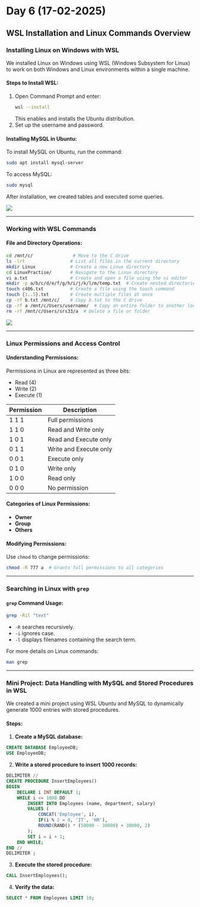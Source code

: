 # Day 6 (17-02-2025)

## WSL Installation and Linux Commands Overview

### Installing Linux on Windows with WSL
We installed Linux on Windows using WSL (Windows Subsystem for Linux) to work on both Windows and Linux environments within a single machine.

#### Steps to Install WSL:
1. Open Command Prompt and enter:
   ```sh
   wsl --install
   ```
   This enables and installs the Ubuntu distribution.
2. Set up the username and password.

#### Installing MySQL in Ubuntu:
To install MySQL on Ubuntu, run the command:
```sh
sudo apt install mysql-server
```

To access MySQL:
```sh
sudo mysql
```

After installation, we created tables and executed some queries.

![](https://github.com/vaibhavvenkatM/documentation/blob/main/Images/4.png)

---

### Working with WSL Commands

#### File and Directory Operations:
```sh
cd /mnt/c/               # Move to the C drive
ls -lrt                 # List all files in the current directory
mkdir Linux             # Create a new Linux directory
cd LinuxPractise/       # Navigate to the Linux directory
vi a.txt                # Create and open a file using the vi editor
mkdir -p a/b/c/d/e/f/g/h/i/j/k/l/m/temp.txt  # Create nested directories and files
touch c406.txt          # Create a file using the touch command
touch {1..5}.txt        # Create multiple files at once
cp -rf b.txt /mnt/c/    # Copy b.txt to the C drive
cp -rf a /mnt/c/Users/username/  # Copy an entire folder to another location
rm -rf /mnt/c/Users/srs33/a  # Delete a file or folder
```

![](https://github.com/vaibhavvenkatM/documentation/blob/main/Images/5.png)

---

### Linux Permissions and Access Control

#### Understanding Permissions:
Permissions in Linux are represented as three bits:
- Read (4)
- Write (2)
- Execute (1)

| Permission | Description             |
|------------|-------------------------|
| 1 1 1      | Full permissions         |
| 1 1 0      | Read and Write only      |
| 1 0 1      | Read and Execute only    |
| 0 1 1      | Write and Execute only   |
| 0 0 1      | Execute only             |
| 0 1 0      | Write only               |
| 1 0 0      | Read only                |
| 0 0 0      | No permission            |

#### Categories of Linux Permissions:
- **Owner**
- **Group**
- **Others**

#### Modifying Permissions:
Use `chmod` to change permissions:
```sh
chmod -R 777 a  # Grants full permissions to all categories
```

---

### Searching in Linux with `grep`

#### `grep` Command Usage:
```sh
grep -Ril "text"
```
- `-R` searches recursively.
- `-i` ignores case.
- `-l` displays filenames containing the search term.

For more details on Linux commands:
```sh
man grep
```

---

### Mini Project: Data Handling with MySQL and Stored Procedures in WSL

We created a mini project using WSL Ubuntu and MySQL to dynamically generate 1000 entries with stored procedures.

#### Steps:
1. **Create a MySQL database:**
```sql
CREATE DATABASE EmployeeDB;
USE EmployeeDB;
```

2. **Write a stored procedure to insert 1000 records:**
```sql
DELIMITER //
CREATE PROCEDURE InsertEmployees()
BEGIN
    DECLARE i INT DEFAULT 1;
    WHILE i <= 1000 DO
        INSERT INTO Employees (name, department, salary)
        VALUES (
            CONCAT('Employee', i),
            IF(i % 2 = 0, 'IT', 'HR'),
            ROUND(RAND() * (50000 - 30000) + 30000, 2)
        );
        SET i = i + 1;
    END WHILE;
END //
DELIMITER ;
```

3. **Execute the stored procedure:**
```sql
CALL InsertEmployees();
```

4. **Verify the data:**
```sql
SELECT * FROM Employees LIMIT 10;
```

